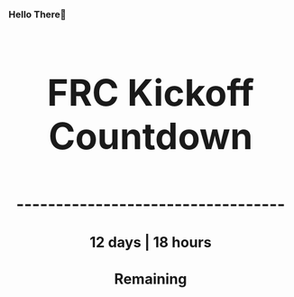 ### Hello There👋

<!---START-TIMER--->
<h3 align='center' style='font-size: 64px;'>FRC Kickoff Countdown</h3>
<h3 align='center' style='font-size: 30px;'>----------------------------------</h3>
<h3 align='center' style='font-size: 25px;'>12 days | 18 hours</h3>
<h3 align='center' style='font-size: 25px;'>Remaining</h3>
<!---END-TIMER--->
